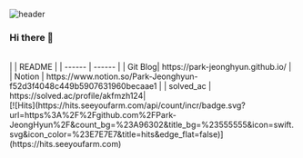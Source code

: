 ![header](https://capsule-render.vercel.app/api?type=waving&color=auto&height=300&section=header&text=Always%20hungry+to+keep+learning&fontSize=50)
<br>
### Hi there 👋
<br>
|  | README |
| ------ | ------ |
| Git Blog| https://park-jeonghyun.github.io/ |
| Notion | https://www.notion.so/Park-Jeonghyun-f52d3f4048c449b5907631960becaae1 |
| solved_ac | https://solved.ac/profile/akfmzh124|
<br>
[![Hits](https://hits.seeyoufarm.com/api/count/incr/badge.svg?url=https%3A%2F%2Fgithub.com%2FPark-JeongHyun%2F&count_bg=%23A96302&title_bg=%23555555&icon=swift.svg&icon_color=%23E7E7E7&title=hits&edge_flat=false)](https://hits.seeyoufarm.com)

<!--
**Park-JeongHyun/Park-JeongHyun** is a ✨ _special_ ✨ repository because its `README.md` (this file) appears on your GitHub profile.

Here are some ideas to get you started:

- 🔭 I’m currently working on ...
- 🌱 I’m currently learning ...
- 👯 I’m looking to collaborate on ...
- 🤔 I’m looking for help with ...
- 💬 Ask me about ...
- 📫 How to reach me: ...
- 😄 Pronouns: ...
- ⚡ Fun fact: ...
-->
